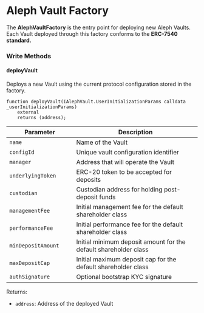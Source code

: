 # Aleph Vault Factory

The **AlephVaultFactory** is the entry point for deploying new Aleph Vaults. Each Vault deployed through this factory conforms to the **ERC-7540 standard.**

### Write Methods

#### deployVault

Deploys a new Vault using the current protocol configuration stored in the factory.

```solidity
function deployVault(IAlephVault.UserInitializationParams calldata _userInitializationParams)
    external
    returns (address);
```

<table><thead><tr><th width="160.33203125">Parameter</th><th>Description</th></tr></thead><tbody><tr><td><code>name</code></td><td>Name of the Vault</td></tr><tr><td><code>configId</code></td><td>Unique vault configuration identifier</td></tr><tr><td><code>manager</code></td><td>Address that will operate the Vault</td></tr><tr><td><code>underlyingToken</code></td><td>ERC-20 token to be accepted for deposits</td></tr><tr><td><code>custodian</code></td><td>Custodian address for holding post-deposit funds</td></tr><tr><td><code>managementFee</code></td><td>Initial management fee for the default shareholder class</td></tr><tr><td><code>performanceFee</code></td><td>Initial performance fee for the default shareholder class</td></tr><tr><td><code>minDepositAmount</code></td><td>Initial minimum deposit amount for the default shareholder class</td></tr><tr><td><code>maxDepositCap</code></td><td>Initial maximum deposit cap for the default shareholder class</td></tr><tr><td><code>authSignature</code></td><td>Optional bootstrap KYC signature</td></tr></tbody></table>

Returns:

* `address`: Address of the deployed Vault
